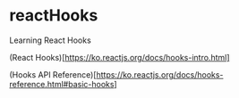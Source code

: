 # reactHooks

Learning React Hooks

(React Hooks)[https://ko.reactjs.org/docs/hooks-intro.html]

(Hooks API Reference)[https://ko.reactjs.org/docs/hooks-reference.html#basic-hooks]